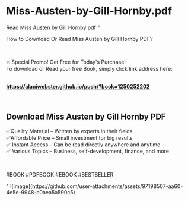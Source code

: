 # Miss-Austen-by-Gill-Hornby.pdf
Read Miss Austen by Gill Hornby pdf
"<p>How to Download Or Read Miss Austen by Gill Hornby PDF?</p>
<p>&nbsp;</p>
<p>&#128293;  Special Promo! Get Free for Today's Purchase!<br />To download or Read your free Book, simply click link address here:&nbsp;<br />&nbsp;</p>
<p><a href=""https://alaniwebster.github.io/push/?book=1250252202""><strong>https://alaniwebster.github.io/push/?book=1250252202</strong></a></p>
<p>&nbsp;</p>
<h2>Download Miss Austen by Gill Hornby PDF</h2>
<p>&#x2705;Quality Material &ndash; Written by experts in their fields<br />&#x2705;Affordable Price &ndash; Small investment for big results<br />&#x2705; Instant Access &ndash; Can be read directly anywhere and anytime<br />&#x2705; Various Topics &ndash; Business, self-development, finance, and more</p>
<p>&nbsp;</p>
<p>#BOOK #PDFBOOK #EBOOK #BESTSELLER</p>
"
![image](https://github.com/user-attachments/assets/97198507-aa60-4e5e-9948-c0aea5a590c5)
